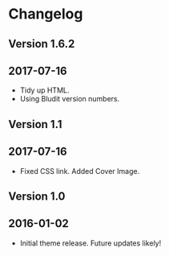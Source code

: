 # Changelog

## Version 1.6.2
## 2017-07-16
- Tidy up HTML.
- Using Bludit version numbers.

## Version 1.1
## 2017-07-16
- Fixed CSS link. Added Cover Image.

## Version 1.0
## 2016-01-02
- Initial theme release. Future updates likely!

